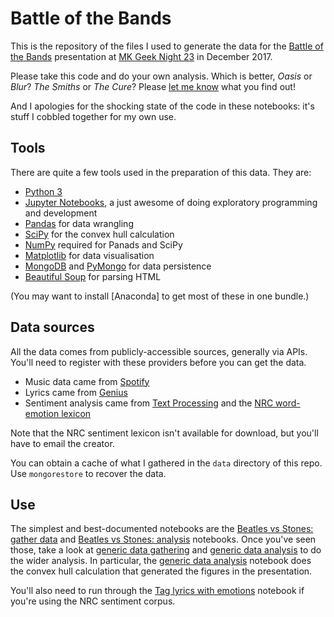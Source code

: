 # Battle of the Bands

This is the repository of the files I used to generate the data for the [Battle of the Bands](https://docs.google.com/presentation/d/1lXEzi7NIYbsydYZy2mrTK3nFwHgjYiBCRVEGXMKF58A/edit?usp=sharing) presentation at [MK Geek Night 23](https://mkgeeknight.co.uk/events/mkgn-23) in December 2017. 

Please take this code and do your own analysis. Which is better, _Oasis_ or _Blur_? _The Smiths_ or _The Cure_? Please [let me know](https://twitter.com/neilnjae) what you find out!


And I apologies for the shocking state of the code in these notebooks: it's stuff I cobbled together for my own use.

## Tools

There are quite a few tools used in the preparation of this data. They are:

* [Python 3](https://www.python.org)
* [Jupyter Notebooks](https://jupyter.org/), a just awesome of doing exploratory programming and development
* [Pandas](https://pandas.pydata.org/) for data wrangling
* [SciPy](https://www.scipy.org/) for the convex hull calculation
* [NumPy](http://www.numpy.org/) required for Panads and SciPy
* [Matplotlib](https://matplotlib.org/) for data visualisation
* [MongoDB](https://www.mongodb.com/) and [PyMongo](https://api.mongodb.com/python/current/) for data persistence
* [Beautiful Soup](https://www.crummy.com/software/BeautifulSoup/) for parsing HTML

(You may want to install [Anaconda] to get most of these in one bundle.)

## Data sources

All the data comes from publicly-accessible sources, generally via APIs. You'll need to register with these providers before you can get the data. 

* Music data came from [Spotify](https://developer.spotify.com/)
* Lyrics came from [Genius](https://genius.com/developers)
* Sentiment analysis came from [Text Processing](http://text-processing.com/docs/sentiment.html) and the [NRC word-emotion lexicon](http://saifmohammad.com/WebPages/NRC-Emotion-Lexicon.htm)

Note that the NRC sentiment lexicon isn't available for download, but you'll have to email the creator. 

You can obtain a cache of what I gathered in the `data` directory of this repo. Use `mongorestore` to recover the data. 

## Use

The simplest and best-documented notebooks are the [Beatles vs Stones: gather data](beatles-vs-stones-gather-data.ipynb) and [Beatles vs Stones: analysis](beatles-vs-stones-analysis.ipynb) notebooks. Once you've seen those, take a look at [generic data gathering](multi-artist-gather-data.ipynb) and [generic data analysis](multi-artist-analysis.ipynb) to do the wider analysis. In particular, the [generic data analysis](multi-artist-analysis.ipynb) notebook does the convex hull calculation that generated the figures in the presentation.

You'll also need to run through the [Tag lyrics with emotions](/tag-lyrics-with-emotions.ipynb) notebook if you're using the NRC sentiment corpus. 